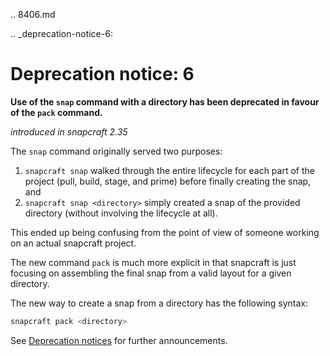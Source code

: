 .. 8406.md

.. _deprecation-notice-6:

# Deprecation notice: 6

**Use of the `snap` command with a directory has been deprecated in favour of the `pack` command.**

_introduced in snapcraft 2.35_

The `snap` command originally served two purposes:

1. `snapcraft snap` walked through the entire lifecycle for each part of the project (pull, build, stage, and prime) before finally creating the snap, and
1. `snapcraft snap <directory>` simply created a snap of the provided directory (without involving the lifecycle at all).

This ended up being confusing from the point of view of someone working on an actual snapcraft project.

The new command `pack` is much more explicit in that snapcraft is just focusing on assembling the final snap from a valid layout for a given directory.

The new way to create a snap from a directory has the following syntax:

```bash
snapcraft pack <directory>
```

See [Deprecation notices](/t/deprecation-notices/8396/2)  for further announcements.